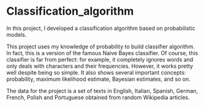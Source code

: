 # Classification_algorithm
In this project, I developed a classification algorithm based on probabilistic models.

This project uses my knowledge of probability to build classifier algorithm. In fact, this is a version of the famous Naive Bayes classifier. Of course, this classifier is far from perfect: for example, it completely ignores words and only deals with characters and their frequencies. However, it works pretty well despite being so simple. It also shows several important concepts: probability, maximum likelihood estimate, Bayesian estimates, and so on.

The data for the project is a set of texts in English, Italian, Spanish, German, French, Polish and Portuguese obtained from random Wikipedia articles.
